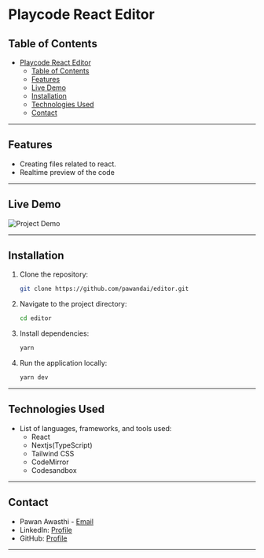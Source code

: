 # Playcode React Editor

## Table of Contents

- [Playcode React Editor](#playcode-react-editor)
  - [Table of Contents](#table-of-contents)
  - [Features](#features)
  - [Live Demo](#live-demo)
  - [Installation](#installation)
  - [Technologies Used](#technologies-used)
  - [Contact](#contact)

---

## Features

- Creating files related to react.
- Realtime preview of the code

---

## Live Demo

![Project Demo]()

---

## Installation

1. Clone the repository:

   ```bash
   git clone https://github.com/pawandai/editor.git
   ```

2. Navigate to the project directory:

   ```bash
   cd editor
   ```

3. Install dependencies:

   ```bash
   yarn
   ```
4. Run the application locally:

   ```bash
   yarn dev
   ```

---

## Technologies Used

- List of languages, frameworks, and tools used:
  - React
  - Nextjs(TypeScript)
  - Tailwind CSS
  - CodeMirror
  - Codesandbox

---

## Contact

- Pawan Awasthi - [Email](mailto:contactpawandai@gmail.com)
- LinkedIn: [Profile](https://www.linkedin.com/in/pawan-awasthi-5a1a6b244/)
- GitHub: [Profile](https://github.com/pawandai)

---
